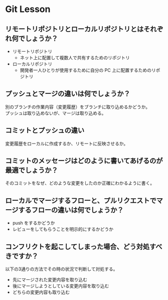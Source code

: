 # Git Lesson

## リモートリポジトリとローカルリポジトリとはそれぞれ何でしょうか？

- リモートリポジトリ
  - ネット上に配置して複数人で共有するためのリポジトリ
- ローカルリポジトリ
  - 開発者一人ひとりが使用するために自分の PC 上に配置するためのリポジトリ

## プッシュとマージの違いは何でしょうか？

別のブランチの作業内容（変更履歴）をブランチに取り込めるかどうか。 <br>
プッシュは取り込めないが、マージは取り込める。

## コミットとプッシュの違い

変更履歴をローカルに作成するか、リモートに反映させるか。

## コミットのメッセージはどのように書いてあげるのが最適でしょうか？

そのコミットをなぜ、どのような変更をしたのか正確にわかるように書く。

## ローカルでマージするフローと、プルリクエストでマージするフローの違いは何でしょうか？

- push をするかどうか
- レビューをしてもらうことを明示的にするかどうか

## コンフリクトを起こしてしまった場合、どう対処すべきですか？

以下の3通りの方法でその時の状況で判断して対処する。

- 先にマージされた変更内容を取り込む
- 後にマージしようとしている変更内容を取り込む
- どちらの変更内容も取り込む
